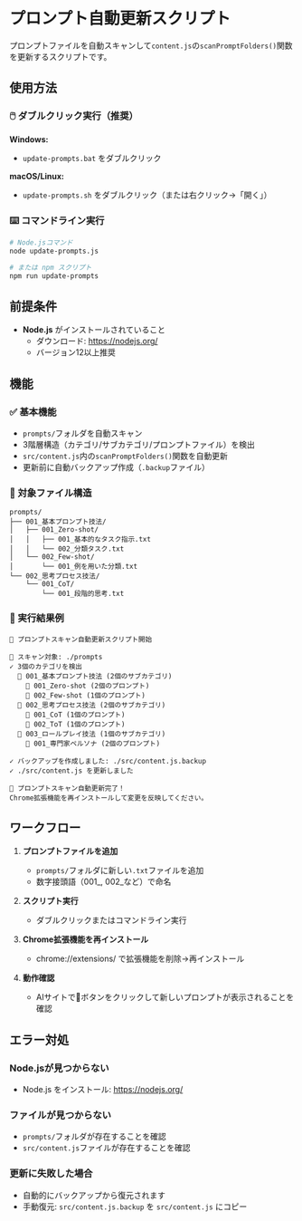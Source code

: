 # プロンプト自動更新スクリプト

プロンプトファイルを自動スキャンして`content.js`の`scanPromptFolders()`関数を更新するスクリプトです。

## 使用方法

### 🖱️ ダブルクリック実行（推奨）

**Windows:**
- `update-prompts.bat` をダブルクリック

**macOS/Linux:**
- `update-prompts.sh` をダブルクリック（または右クリック→「開く」）

### ⌨️ コマンドライン実行

```bash
# Node.jsコマンド
node update-prompts.js

# または npm スクリプト
npm run update-prompts
```

## 前提条件

- **Node.js** がインストールされていること
  - ダウンロード: https://nodejs.org/
  - バージョン12以上推奨

## 機能

### ✅ 基本機能
- `prompts/`フォルダを自動スキャン
- 3階層構造（カテゴリ/サブカテゴリ/プロンプトファイル）を検出
- `src/content.js`内の`scanPromptFolders()`関数を自動更新
- 更新前に自動バックアップ作成（`.backup`ファイル）

### 📁 対象ファイル構造
```
prompts/
├── 001_基本プロンプト技法/
│   ├── 001_Zero-shot/
│   │   ├── 001_基本的なタスク指示.txt
│   │   └── 002_分類タスク.txt
│   └── 002_Few-shot/
│       └── 001_例を用いた分類.txt
└── 002_思考プロセス技法/
    └── 001_CoT/
        └── 001_段階的思考.txt
```

### 🔄 実行結果例
```
🚀 プロンプトスキャン自動更新スクリプト開始

📁 スキャン対象: ./prompts
✓ 3個のカテゴリを検出
  📂 001_基本プロンプト技法 (2個のサブカテゴリ)
    📁 001_Zero-shot (2個のプロンプト)
    📁 002_Few-shot (1個のプロンプト)
  📂 002_思考プロセス技法 (2個のサブカテゴリ)
    📁 001_CoT (1個のプロンプト)
    📁 002_ToT (1個のプロンプト)
  📂 003_ロールプレイ技法 (1個のサブカテゴリ)
    📁 001_専門家ペルソナ (2個のプロンプト)

✓ バックアップを作成しました: ./src/content.js.backup
✓ ./src/content.js を更新しました

🎉 プロンプトスキャン自動更新完了！
Chrome拡張機能を再インストールして変更を反映してください。
```

## ワークフロー

1. **プロンプトファイルを追加**
   - `prompts/`フォルダに新しい`.txt`ファイルを追加
   - 数字接頭語（001_, 002_など）で命名

2. **スクリプト実行**
   - ダブルクリックまたはコマンドライン実行

3. **Chrome拡張機能を再インストール**
   - chrome://extensions/ で拡張機能を削除→再インストール

4. **動作確認**
   - AIサイトで📝ボタンをクリックして新しいプロンプトが表示されることを確認

## エラー対処

### Node.jsが見つからない
- Node.js をインストール: https://nodejs.org/

### ファイルが見つからない
- `prompts/`フォルダが存在することを確認
- `src/content.js`ファイルが存在することを確認

### 更新に失敗した場合
- 自動的にバックアップから復元されます
- 手動復元: `src/content.js.backup` を `src/content.js` にコピー